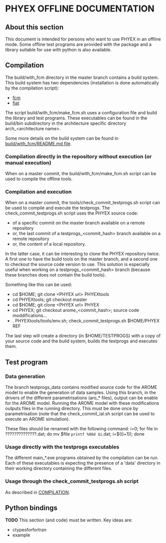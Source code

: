 # PHYEX OFFLINE DOCUMENTATION

## About this section

This document is intended for persons who want to use PHYEX in an offline mode.
Some offline test programs are provided with the package and a library suitable for use with python is also available.

## Compilation

The build/with\_fcm directory in the master branch contains a build system.
This build system has two dependencies (installation is done automatically by the compilation script):

  - [fcm](https://metomi.github.io/fcm/doc/user_guide/)
  - [fiat](https://github.com/ecmwf-ifs/fiat)

The script build/with\_fcm/make\_fcm.sh uses a configuration file and build the library and test programs.
These executables can be found in the build/bin subdirectory in the architecture specific directory arch\_\<architecture name\>.

Some more details on the build system can be found in [build/with\_fcm/README.md file](../build/with_fcm/README.md).

### Compilation directly in the repository without execution (or manual execution)

When on a master commit, the build/with\_fcm/make\_fcm.sh script can be used to compile the offline tools.

### Compilation and execution

When on a master commit, the tools/check\_commit\_testprogs.sh script can be used to compile and execute the testprogs.
The check\_commit\_testprogs.sh script uses the PHYEX source code:

  - of a specific commit on the master branch available on a remote repository
  - or, the last commit of a testprogs\_\<commit\_hash\> branch available on a remote repository
  - or, the content of a local repository.

In the latter case, it can be interesting to clone the PHYEX repository twice.
A first one to have the build tools on the master branch, and a second one to checkout the source code version to use.
This solution is especially useful when working on a testprogs\_\<commit\_hash\> branch (because these branches does not
contain the build tools).

Something like this can be used:

- cd $HOME; git clone \<PHYEX url\> PHYEXtools
- cd PHYEXtools; git checkout master
- cd $HOME; git clone \<PHYEX url\> PHYEX
- cd PHYEX; git checkout arome\_\<commit\_hash\>; source code moddifications...
- . PHYEXtools/tools/env.sh; check\_commit\_testprogs.sh $HOME/PHYEX REF

The last step will create a directory (in $HOME/TESTPROGS) with a copy of your source code and the build system, builds the testprogs and executes them.

## Test program

### Data generation

The branch testprogs\_data contains modified source code for the AROME model to enable the generation of data samples.
Using this branch, in the drivers of the different parametrisations (aro\_\* files), output can be enable for the AROME model.
Running the AROME model with these modifications outputs files in the running directory.
This must be done once by parametrisation (note that the check\_commit\_ial.sh script can be used to execute an AROME simulation).

These files should be renamed with the following command:
i=0; for file in ????_??_????????.dat; do mv $file `printf %08d $i`.dat; i=$((i+1)); done

### Usage directly with the testprogs executables

The different main\_\*.exe programs obtained by the compilation can be run. Each of these executables is expecting the presence of a 'data' directory in their working directory containing the different files.

### Usage through the check\_commit\_testprogs.sh script

As described in [COMPILATION](#compilation).

## Python bindings

**TODO** This section (and code) must be written. Key ideas are:

  - ctypesforfortran
  - example
